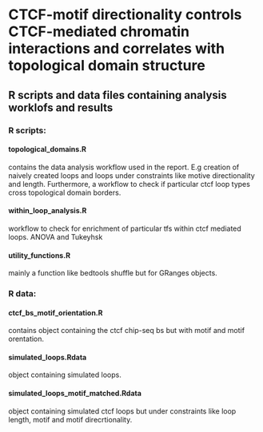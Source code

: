 # CTCF-motif directionality controls CTCF-mediated chromatin interactions and correlates with topological domain structure
## R scripts and data files containing analysis worklofs and results

### R scripts:

#### topological_domains.R
contains the data analysis workflow used in the report. E.g creation of naively created loops and loops under constraints like motive directionality and length. Furthermore, a workflow to check if particular ctcf loop types cross topological domain borders.

#### within_loop_analysis.R
workflow to check for enrichment of particular tfs within ctcf mediated loops. ANOVA and Tukeyhsk

#### utility_functions.R
mainly a function like bedtools shuffle but for GRanges objects.

### R data:

#### ctcf_bs_motif_orientation.R
contains object containing the ctcf chip-seq bs but with motif and motif orentation.

#### simulated_loops.Rdata
object containing simulated loops.

#### simulated_loops_motif_matched.Rdata
object containing simulated ctcf loops but under constraints like loop length, motif and motif direcrtionality.

